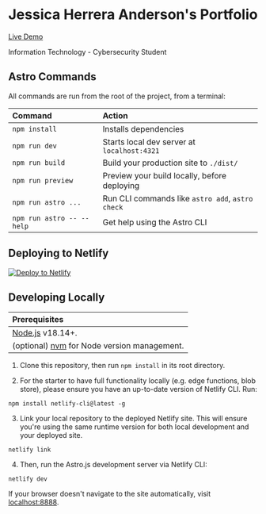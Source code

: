 # Jessica Herrera Anderson's Portfolio 

[Live Demo](https://astro-platform-starter.netlify.app/)

Information Technology - Cybersecurity Student

## Astro Commands

All commands are run from the root of the project, from a terminal:

| Command                   | Action                                           |
| :------------------------ | :----------------------------------------------- |
| `npm install`             | Installs dependencies                            |
| `npm run dev`             | Starts local dev server at `localhost:4321`      |
| `npm run build`           | Build your production site to `./dist/`          |
| `npm run preview`         | Preview your build locally, before deploying     |
| `npm run astro ...`       | Run CLI commands like `astro add`, `astro check` |
| `npm run astro -- --help` | Get help using the Astro CLI                     |

## Deploying to Netlify

[![Deploy to Netlify](https://www.netlify.com/img/deploy/button.svg)](https://app.netlify.com/start/deploy?repository=https://github.com/netlify-templates/astro-platform-starter)

## Developing Locally

| Prerequisites                                                                |
| :--------------------------------------------------------------------------- |
| [Node.js](https://nodejs.org/) v18.14+.                                      |
| (optional) [nvm](https://github.com/nvm-sh/nvm) for Node version management. |

1. Clone this repository, then run `npm install` in its root directory.

2. For the starter to have full functionality locally (e.g. edge functions, blob store), please ensure you have an up-to-date version of Netlify CLI. Run:

```
npm install netlify-cli@latest -g
```

3. Link your local repository to the deployed Netlify site. This will ensure you're using the same runtime version for both local development and your deployed site.

```
netlify link
```

4. Then, run the Astro.js development server via Netlify CLI:

```
netlify dev
```

If your browser doesn't navigate to the site automatically, visit [localhost:8888](http://localhost:8888).
